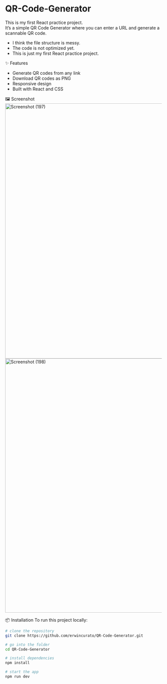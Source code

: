 # QR-Code-Generator

This is my first React practice project.  
It’s a simple QR Code Generator where you can enter a URL and generate a scannable QR code.  
- I think the file structure is messy.
- The code is not optimized yet.
- This is just my first React practice project.

✨ Features
- Generate QR codes from any link
- Download QR codes as PNG
- Responsive design
- Built with React and CSS

 🖼️ Screenshot
<img width="1262" height="818" alt="Screenshot (197)" src="https://github.com/user-attachments/assets/22163b5e-c7a0-4d79-8e4c-05775c9112a5" />
<img width="1204" height="815" alt="Screenshot (198)" src="https://github.com/user-attachments/assets/735dd416-3bb1-4580-a000-07a6f362fe23" />

📦 Installation
To run this project locally:
```bash
# clone the repository
git clone https://github.com/erwincurato/QR-Code-Generator.git

# go into the folder
cd QR-Code-Generator

# install dependencies
npm install

# start the app
npm run dev
